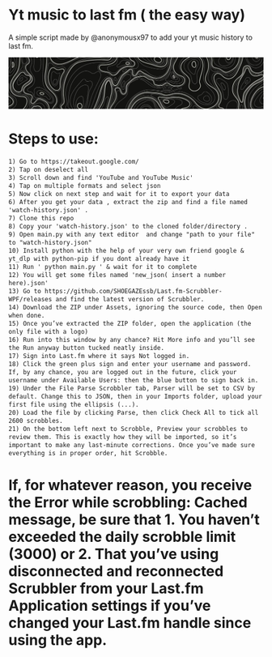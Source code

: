 
# Yt music to last fm ( the easy way)

A simple script made by @anonymousx97 to add your yt music history to last fm.

![header image](https://github.com/notayan99/ytm2lastfm/blob/master/real.png)

# Steps to use:

    1) Go to https://takeout.google.com/ 
    2) Tap on deselect all 
    3) Scroll down and find 'YouTube and YouTube Music'
    4) Tap on multiple formats and select json
    5) Now click on next step and wait for it to export your data
    6) After you get your data , extract the zip and find a file named 'watch-history.json' .
    7) Clone this repo
    8) Copy your 'watch-history.json' to the cloned folder/directory .
    9) Open main.py with any text editor  and change "path to your file" to "watch-history.json"
    10) Install python with the help of your very own friend google & yt_dlp with python-pip if you dont already have it
    11) Run ' python main.py ' & wait for it to complete
    12) You will get some files named 'new_json( insert a number here).json' 
    13) Go to https://github.com/SHOEGAZEssb/Last.fm-Scrubbler-WPF/releases and find the latest version of Scrubbler.
    14) Download the ZIP under Assets, ignoring the source code, then Open when done.
    15) Once you’ve extracted the ZIP folder, open the application (the only file with a logo)
    16) Run into this window by any chance? Hit More info and you’ll see the Run anyway button tucked neatly inside.
    17) Sign into Last.fm where it says Not logged in.
    18) Click the green plus sign and enter your username and password. If, by any chance, you are logged out in the future, click your username under Available Users: then the blue button to sign back in.
    19) Under the File Parse Scrobbler tab, Parser will be set to CSV by default. Change this to JSON, then in your Imports folder, upload your first file using the ellipsis (...).
    20) Load the file by clicking Parse, then click Check All to tick all 2600 scrobbles.
    21) On the bottom left next to Scrobble, Preview your scrobbles to review them. This is exactly how they will be imported, so it’s important to make any last-minute corrections. Once you’ve made sure everything is in proper order, hit Scrobble.

# If, for whatever reason, you receive the Error while scrobbling: Cached message, be sure that 1. You haven’t exceeded the daily scrobble limit (3000) or 2. That you’ve using disconnected and reconnected Scrubbler from your Last.fm Application settings if you’ve changed your Last.fm handle since using the app.


